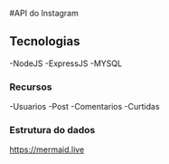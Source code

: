 #API do Instagram

## Tecnologias
-NodeJS
-ExpressJS
-MYSQL

### Recursos
-Usuarios
-Post
-Comentarios
-Curtidas

### Estrutura do dados

https://mermaid.live

